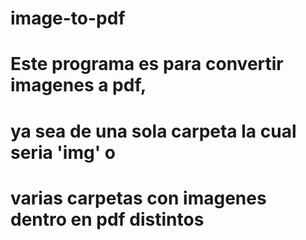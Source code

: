 # image-to-pdf

# Este programa es para convertir imagenes a pdf,
# ya sea de una sola carpeta la cual seria 'img' o
# varias carpetas con imagenes dentro en pdf distintos
